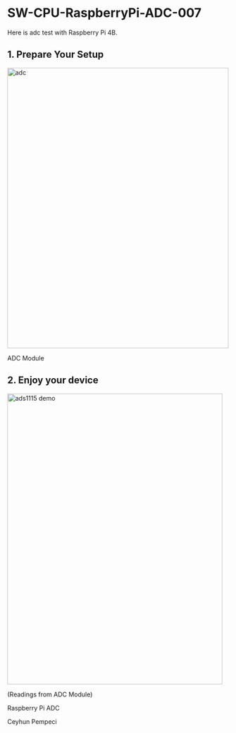 # SW-CPU-RaspberryPi-ADC-007

Here is adc test with Raspberry Pi 4B.


## 1. Prepare Your Setup

<img width="502" height="637" alt="adc" src="https://github.com/user-attachments/assets/276fd716-a2dc-4882-9be3-7d4addfb799a" />

ADC Module

## 2. Enjoy your device

<img width="488" height="661" alt="ads1115 demo" src="https://github.com/user-attachments/assets/dcafcc3b-4f0d-4d56-94ad-c23cd8ee387e" />

(Readings from ADC Module)

Raspberry Pi ADC

Ceyhun Pempeci
